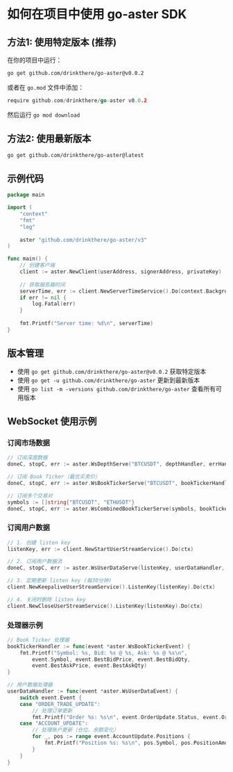 # 如何在项目中使用 go-aster SDK

## 方法1: 使用特定版本 (推荐)

在你的项目中运行：

```bash
go get github.com/drinkthere/go-aster@v0.0.2
```

或者在 `go.mod` 文件中添加：

```go
require github.com/drinkthere/go-aster v0.0.2
```

然后运行 `go mod download`

## 方法2: 使用最新版本

```bash
go get github.com/drinkthere/go-aster@latest
```

## 示例代码

```go
package main

import (
    "context"
    "fmt"
    "log"
    
    aster "github.com/drinkthere/go-aster/v3"
)

func main() {
    // 创建客户端
    client := aster.NewClient(userAddress, signerAddress, privateKey)
    
    // 获取服务器时间
    serverTime, err := client.NewServerTimeService().Do(context.Background())
    if err != nil {
        log.Fatal(err)
    }
    
    fmt.Printf("Server time: %d\n", serverTime)
}
```

## 版本管理

- 使用 `go get github.com/drinkthere/go-aster@v0.0.2` 获取特定版本
- 使用 `go get -u github.com/drinkthere/go-aster` 更新到最新版本
- 使用 `go list -m -versions github.com/drinkthere/go-aster` 查看所有可用版本

## WebSocket 使用示例

### 订阅市场数据

```go
// 订阅深度数据
doneC, stopC, err := aster.WsDepthServe("BTCUSDT", depthHandler, errHandler)

// 订阅 Book Ticker（最优买卖价）
doneC, stopC, err := aster.WsBookTickerServe("BTCUSDT", bookTickerHandler, errHandler)

// 订阅多个交易对
symbols := []string{"BTCUSDT", "ETHUSDT"}
doneC, stopC, err := aster.WsCombinedBookTickerServe(symbols, bookTickerHandler, errHandler)
```

### 订阅用户数据

```go
// 1. 创建 listen key
listenKey, err := client.NewStartUserStreamService().Do(ctx)

// 2. 订阅用户数据流
doneC, stopC, err := aster.WsUserDataServe(listenKey, userDataHandler, errHandler)

// 3. 定期更新 listen key (每30分钟)
client.NewKeepaliveUserStreamService().ListenKey(listenKey).Do(ctx)

// 4. 关闭时删除 listen key
client.NewCloseUserStreamService().ListenKey(listenKey).Do(ctx)
```

### 处理器示例

```go
// Book Ticker 处理器
bookTickerHandler := func(event *aster.WsBookTickerEvent) {
    fmt.Printf("Symbol: %s, Bid: %s @ %s, Ask: %s @ %s\n",
        event.Symbol, event.BestBidPrice, event.BestBidQty,
        event.BestAskPrice, event.BestAskQty)
}

// 用户数据处理器
userDataHandler := func(event *aster.WsUserDataEvent) {
    switch event.Event {
    case "ORDER_TRADE_UPDATE":
        // 处理订单更新
        fmt.Printf("Order %s: %s\n", event.OrderUpdate.Status, event.OrderUpdate.Symbol)
    case "ACCOUNT_UPDATE":
        // 处理账户更新（仓位、余额变化）
        for _, pos := range event.AccountUpdate.Positions {
            fmt.Printf("Position %s: %s\n", pos.Symbol, pos.PositionAmount)
        }
    }
}
```